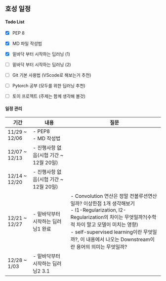 ## 호성 일정

#### Todo List
- [X] PEP 8
- [X] MD 파일 작성법
- [X] 밑바닥 부터 시작하는 딥러닝 (1)
- [ ] 밑바닥 부터 시작하는 딥러닝 (2)
- [ ] Git 기본 사용법 (VScode로 해보는거 추천)
- [ ] Pytorch 공부 (모두를 위한 딥러닝 추천)
- [ ] 토이 프로젝트 (주제는 함께 생각해 볼것)


#### 일정 관리

기간 | 내용 | 질문
-- | -- | --
11/29 ~ 12/06  | - PEP8 </br> - MD 작성법 |
12/07 ~ 12/13  | - 진행사항 없음(시험 기간 ~ 12월 20일) |
12/14 ~ 12/20  | - 진행사항 없음(시험 기간 ~ 12월 20일) |
12/21 ~ 12/27  | - 밑바닥부터 시작하는 딥러닝1 완료 | - Convolution 연산은 정말 컨볼루션연산일까? 이상한점 1개 생각해보기 </br> - l1-Regularization, l2-Regularization의 차이는 무엇일까?(수학적 차이 말고 모델이 미치는 영향) </br> - self-supervised learning이란 무엇일까?, 이 내용에서 나오는 Downstream이란 용어의 의미는 무엇일까?
12/28 ~ 1/03   | - 밑바닥부터 시작하는 딥러닝2 3.1 | 